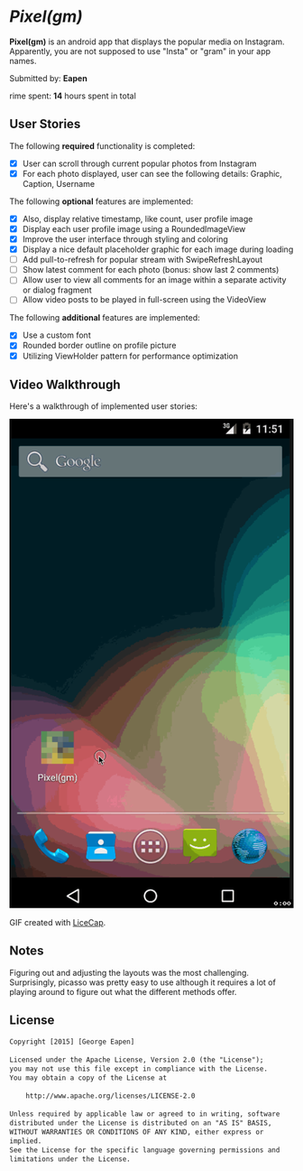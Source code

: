 # *Pixel(gm)*

**Pixel(gm)** is an android app that displays the popular media on Instagram. Apparently, you are not supposed to use "Insta" or "gram" in your app names.

Submitted by: **Eapen**

rime spent: **14** hours spent in total

## User Stories

The following **required** functionality is completed:

* [x] User can scroll through current popular photos from Instagram
* [x] For each photo displayed, user can see the following details: Graphic, Caption, Username

The following **optional** features are implemented:

* [x] Also, display relative timestamp, like count, user profile image
* [x]  Display each user profile image using a RoundedImageView
* [x]  Improve the user interface through styling and coloring
* [x]  Display a nice default placeholder graphic for each image during loading
* [ ] Add pull-to-refresh for popular stream with SwipeRefreshLayout
* [ ]  Show latest comment for each photo (bonus: show last 2 comments)
* [ ]  Allow user to view all comments for an image within a separate activity or dialog fragment
* [ ]  Allow video posts to be played in full-screen using the VideoView

The following **additional** features are implemented:

* [x] Use a custom font
* [x] Rounded border outline on profile picture
* [x] Utilizing ViewHolder pattern for performance optimization

## Video Walkthrough 

Here's a walkthrough of implemented user stories:

<img src='https://github.com/eapen/pixelgm/blob/master/pixelgm-screencap.gif' title='Video Walkthrough' width='' alt='Video Walkthrough' />

GIF created with [LiceCap](http://www.cockos.com/licecap/).

## Notes

Figuring out and adjusting the layouts was the most challenging. Surprisingly, picasso was pretty easy to use although it requires a lot of playing around to figure out what the different methods offer.

## License

    Copyright [2015] [George Eapen]

    Licensed under the Apache License, Version 2.0 (the "License");
    you may not use this file except in compliance with the License.
    You may obtain a copy of the License at

        http://www.apache.org/licenses/LICENSE-2.0

    Unless required by applicable law or agreed to in writing, software
    distributed under the License is distributed on an "AS IS" BASIS,
    WITHOUT WARRANTIES OR CONDITIONS OF ANY KIND, either express or implied.
    See the License for the specific language governing permissions and
    limitations under the License.
